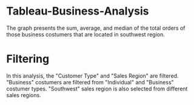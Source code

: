 # Tableau-Business-Analysis

The graph presents the sum, average, and median of the total orders of those business costumers that are located in southwest region.

# Filtering

In this analysis, the "Customer Type" and "Sales Region" are filtered. 
"Business" costumers are filtered from "Individual" and "Business" costumer types. "Southwest" sales region is also selected from different sales regions.
